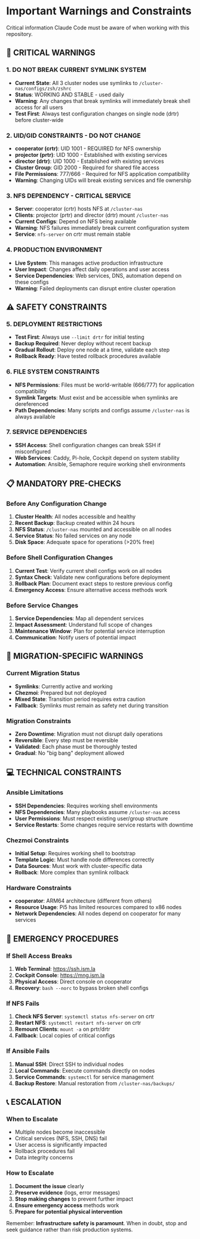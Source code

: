 # Important Warnings and Constraints

Critical information Claude Code must be aware of when working with this repository.

## 🚨 CRITICAL WARNINGS

### 1. DO NOT BREAK CURRENT SYMLINK SYSTEM
- **Current State**: All 3 cluster nodes use symlinks to `/cluster-nas/configs/zsh/zshrc`
- **Status**: WORKING AND STABLE - used daily
- **Warning**: Any changes that break symlinks will immediately break shell access for all users
- **Test First**: Always test configuration changes on single node (drtr) before cluster-wide

### 2. UID/GID CONSTRAINTS - DO NOT CHANGE
- **cooperator (crtr)**: UID 1001 - REQUIRED for NFS ownership
- **projector (prtr)**: UID 1000 - Established with existing services
- **director (drtr)**: UID 1000 - Established with existing services
- **Cluster Group**: GID 2000 - Required for shared file access
- **File Permissions**: 777/666 - Required for NFS application compatibility
- **Warning**: Changing UIDs will break existing services and file ownership

### 3. NFS DEPENDENCY - CRITICAL SERVICE
- **Server**: cooperator (crtr) hosts NFS at `/cluster-nas`
- **Clients**: projector (prtr) and director (drtr) mount `/cluster-nas`
- **Current Configs**: Depend on NFS being available
- **Warning**: NFS failures immediately break current configuration system
- **Service**: `nfs-server` on crtr must remain stable

### 4. PRODUCTION ENVIRONMENT
- **Live System**: This manages active production infrastructure
- **User Impact**: Changes affect daily operations and user access
- **Service Dependencies**: Web services, DNS, automation depend on these configs
- **Warning**: Failed deployments can disrupt entire cluster operation

## ⚠️ SAFETY CONSTRAINTS

### 5. DEPLOYMENT RESTRICTIONS
- **Test First**: Always use `--limit drtr` for initial testing
- **Backup Required**: Never deploy without recent backup
- **Gradual Rollout**: Deploy one node at a time, validate each step
- **Rollback Ready**: Have tested rollback procedures available

### 6. FILE SYSTEM CONSTRAINTS
- **NFS Permissions**: Files must be world-writable (666/777) for application compatibility
- **Symlink Targets**: Must exist and be accessible when symlinks are dereferenced
- **Path Dependencies**: Many scripts and configs assume `/cluster-nas` is always available

### 7. SERVICE DEPENDENCIES
- **SSH Access**: Shell configuration changes can break SSH if misconfigured
- **Web Services**: Caddy, Pi-hole, Cockpit depend on system stability
- **Automation**: Ansible, Semaphore require working shell environments

## 📋 MANDATORY PRE-CHECKS

### Before Any Configuration Change
1. **Cluster Health**: All nodes accessible and healthy
2. **Recent Backup**: Backup created within 24 hours
3. **NFS Status**: `/cluster-nas` mounted and accessible on all nodes
4. **Service Status**: No failed services on any node
5. **Disk Space**: Adequate space for operations (>20% free)

### Before Shell Configuration Changes
1. **Current Test**: Verify current shell configs work on all nodes
2. **Syntax Check**: Validate new configurations before deployment
3. **Rollback Plan**: Document exact steps to restore previous config
4. **Emergency Access**: Ensure alternative access methods work

### Before Service Changes
1. **Service Dependencies**: Map all dependent services
2. **Impact Assessment**: Understand full scope of changes
3. **Maintenance Window**: Plan for potential service interruption
4. **Communication**: Notify users of potential impact

## 🔄 MIGRATION-SPECIFIC WARNINGS

### Current Migration Status
- **Symlinks**: Currently active and working
- **Chezmoi**: Prepared but not deployed
- **Mixed State**: Transition period requires extra caution
- **Fallback**: Symlinks must remain as safety net during transition

### Migration Constraints
- **Zero Downtime**: Migration must not disrupt daily operations
- **Reversible**: Every step must be reversible
- **Validated**: Each phase must be thoroughly tested
- **Gradual**: No "big bang" deployment allowed

## 💻 TECHNICAL CONSTRAINTS

### Ansible Limitations
- **SSH Dependencies**: Requires working shell environments
- **NFS Dependencies**: Many playbooks assume `/cluster-nas` access
- **User Permissions**: Must respect existing user/group structure
- **Service Restarts**: Some changes require service restarts with downtime

### Chezmoi Constraints
- **Initial Setup**: Requires working shell to bootstrap
- **Template Logic**: Must handle node differences correctly
- **Data Sources**: Must work with cluster-specific data
- **Rollback**: More complex than symlink rollback

### Hardware Constraints
- **cooperator**: ARM64 architecture (different from others)
- **Resource Usage**: Pi5 has limited resources compared to x86 nodes
- **Network Dependencies**: All nodes depend on cooperator for many services

## 🚨 EMERGENCY PROCEDURES

### If Shell Access Breaks
1. **Web Terminal**: https://ssh.ism.la
2. **Cockpit Console**: https://mng.ism.la
3. **Physical Access**: Direct console on cooperator
4. **Recovery**: `bash --norc` to bypass broken shell configs

### If NFS Fails
1. **Check NFS Server**: `systemctl status nfs-server` on crtr
2. **Restart NFS**: `systemctl restart nfs-server` on crtr
3. **Remount Clients**: `mount -a` on prtr/drtr
4. **Fallback**: Local copies of critical configs

### If Ansible Fails
1. **Manual SSH**: Direct SSH to individual nodes
2. **Local Commands**: Execute commands directly on nodes
3. **Service Commands**: `systemctl` for service management
4. **Backup Restore**: Manual restoration from `/cluster-nas/backups/`

## 📞 ESCALATION

### When to Escalate
- Multiple nodes become inaccessible
- Critical services (NFS, SSH, DNS) fail
- User access is significantly impacted
- Rollback procedures fail
- Data integrity concerns

### How to Escalate
1. **Document the issue** clearly
2. **Preserve evidence** (logs, error messages)
3. **Stop making changes** to prevent further impact
4. **Ensure emergency access** methods work
5. **Prepare for potential physical intervention**

Remember: **Infrastructure safety is paramount**. When in doubt, stop and seek guidance rather than risk production systems.